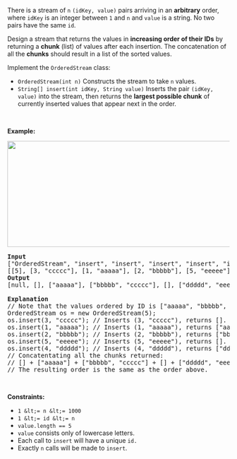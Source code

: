 There is a stream of `` n `` `` (idKey, value) `` pairs arriving in an __arbitrary__ order, where `` idKey `` is an integer between `` 1 `` and `` n `` and `` value `` is a string. No two pairs have the same `` id ``.

Design a stream that returns the values in __increasing order of their IDs__ by returning a __chunk__ (list) of values after each insertion. The concatenation of all the __chunks__ should result in a list of the sorted values.

Implement the `` OrderedStream `` class:

*   `` OrderedStream(int n) `` Constructs the stream to take `` n `` values.
*   `` String[] insert(int idKey, String value) `` Inserts the pair `` (idKey, value) `` into the stream, then returns the __largest possible chunk__ of currently inserted values that appear next in the order.

&nbsp;

__Example:__

<strong><img alt="" src="https://assets.leetcode.com/uploads/2020/11/10/q1.gif" style="width: 682px; height: 240px;"/></strong>

<pre>
<strong>Input</strong>
["OrderedStream", "insert", "insert", "insert", "insert", "insert"]
[[5], [3, "ccccc"], [1, "aaaaa"], [2, "bbbbb"], [5, "eeeee"], [4, "ddddd"]]
<strong>Output</strong>
[null, [], ["aaaaa"], ["bbbbb", "ccccc"], [], ["ddddd", "eeeee"]]

<strong>Explanation</strong>
// Note that the values ordered by ID is ["aaaaa", "bbbbb", "ccccc", "ddddd", "eeeee"].
OrderedStream os = new OrderedStream(5);
os.insert(3, "ccccc"); // Inserts (3, "ccccc"), returns [].
os.insert(1, "aaaaa"); // Inserts (1, "aaaaa"), returns ["aaaaa"].
os.insert(2, "bbbbb"); // Inserts (2, "bbbbb"), returns ["bbbbb", "ccccc"].
os.insert(5, "eeeee"); // Inserts (5, "eeeee"), returns [].
os.insert(4, "ddddd"); // Inserts (4, "ddddd"), returns ["ddddd", "eeeee"].
// Concatentating all the chunks returned:
// [] + ["aaaaa"] + ["bbbbb", "ccccc"] + [] + ["ddddd", "eeeee"] = ["aaaaa", "bbbbb", "ccccc", "ddddd", "eeeee"]
// The resulting order is the same as the order above.
</pre>

&nbsp;

__Constraints:__

*   `` 1 &lt;= n &lt;= 1000 ``
*   `` 1 &lt;= id &lt;= n ``
*   `` value.length == 5 ``
*   `` value ``&nbsp;consists only of lowercase letters.
*   Each call to `` insert ``&nbsp;will have a unique `` id. ``
*   Exactly `` n `` calls will be made to `` insert ``.